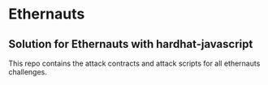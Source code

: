 # Ethernauts

## Solution for Ethernauts with hardhat-javascript

This repo contains the attack contracts and attack scripts for all ethernauts challenges.
